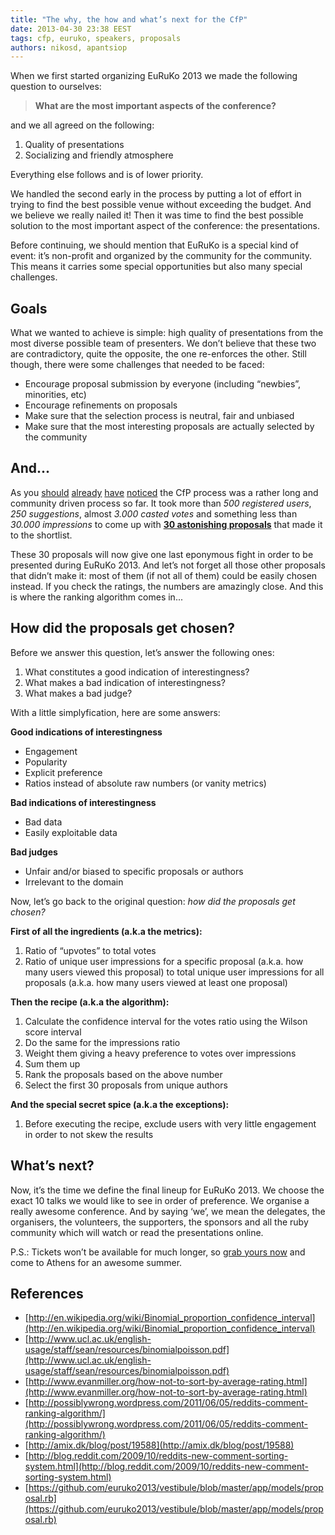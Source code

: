 ```yaml
---
title: "The why, the how and what’s next for the CfP"
date: 2013-04-30 23:38 EEST
tags: cfp, euruko, speakers, proposals
authors: nikosd, apantsiop
---
```


When we first started organizing EuRuKo 2013 we made the following question to ourselves:

> **What are the most important aspects of the conference?**

and we all agreed on the following:

1. Quality of presentations
2. Socializing and friendly atmosphere

Everything else follows and is of lower priority.

We handled the second early in the process by putting a lot of effort in trying to find the best possible venue without exceeding the budget.
And we believe we really nailed it! Then it was time to find the best possible solution to the most important aspect of the conference: the presentations.

Before continuing, we should mention that EuRuKo is a special kind of event: it’s non-profit and organized by the community for the community.
This means it carries some special opportunities but also many special challenges.

Goals
-----

What we wanted to achieve is simple: high quality of presentations from the most diverse possible team of presenters.
We don’t believe that these two are contradictory, quite the opposite, the one re-enforces the other.
Still though, there were some challenges that needed to be faced:

* Encourage proposal submission by everyone (including “newbies”, minorities, etc)
* Encourage refinements on proposals
* Make sure that the selection process is neutral, fair and unbiased
* Make sure that the most interesting proposals are actually selected by the community

And...
------

As you [should](/blog/2013-03-28-call-for-presentations/)
[already](/blog/2013-04-13-ten-days-before-the-cfp-closes-and/)
[have](/blog/2013-04-22-oh-my-cfp-submissions-coming-to-an-end-what-s-next-stats-and-more/)
[noticed](/blog/2013-04-28-taking-off-the-cfp-masks-the-ones-who-made-it-in-the-shortlist/)
the CfP process was a rather long and community driven process so far.
It took more than _500 registered users_, _250 suggestions_, almost _3.000 casted votes_ and something less than _30.000 impressions_
to come up with **[30 astonishing proposals](http://cfp.euruko2013.org/proposals)** that made it to the shortlist.

These 30 proposals will now give one last eponymous fight in order to be presented during EuRuKo 2013.
And let’s not forget all those other proposals that didn’t make it: most of them (if not all of them) could be easily chosen instead.
If you check the ratings, the numbers are amazingly close. And this is where the ranking algorithm comes in...

How did the proposals get chosen?
---------------------------------

Before we answer this question, let’s answer the following ones:

1. What constitutes a good indication of interestingness?
2. What makes a bad indication of interestingness?
3. What makes a bad judge?

With a little simplyfication, here are some answers:

**Good indications of interestingness**

* Engagement
* Popularity
* Explicit preference
* Ratios instead of absolute raw numbers (or vanity metrics)

**Bad indications of interestingness**

* Bad data
* Easily exploitable data

**Bad judges**

* Unfair and/or biased to specific proposals or authors
* Irrelevant to the domain

Now, let’s go back to the original question: _how did the proposals get chosen?_

**First of all the ingredients (a.k.a the metrics):**

1. Ratio of “upvotes” to total votes
2. Ratio of unique user impressions for a specific proposal (a.k.a. how many users viewed this proposal) to total unique user impressions for all proposals (a.k.a. how many users viewed at least one proposal)

**Then the recipe (a.k.a the algorithm):**

1. Calculate the confidence interval for the votes ratio using the Wilson score interval
2. Do the same for the impressions ratio
3. Weight them giving a heavy preference to votes over impressions
4. Sum them up
5. Rank the proposals based on the above number
6. Select the first 30 proposals from unique authors

**And the special secret spice (a.k.a the exceptions):**

1. Before executing the recipe, exclude users with very little engagement in order to not skew the results

What’s next?
------------

Now, it’s the time we define the final lineup for EuRuKo 2013.
We choose the exact 10 talks we would like to see in order of preference.
We organise a really awesome conference.
And by saying ‘we’, we mean the delegates, the organisers, the volunteers, the supporters, the sponsors and all the ruby community which will watch or read the presentations online.

P.S.: Tickets won’t be available for much longer, so [grab yours now](https://www.eventora.com/en/Events/euruko-2013-athens) and come to Athens for an awesome summer.

References
----------

* [http://en.wikipedia.org/wiki/Binomial_proportion_confidence_interval](http://en.wikipedia.org/wiki/Binomial_proportion_confidence_interval)
* [http://www.ucl.ac.uk/english-usage/staff/sean/resources/binomialpoisson.pdf](http://www.ucl.ac.uk/english-usage/staff/sean/resources/binomialpoisson.pdf)
* [http://www.evanmiller.org/how-not-to-sort-by-average-rating.html](http://www.evanmiller.org/how-not-to-sort-by-average-rating.html)
* [http://possiblywrong.wordpress.com/2011/06/05/reddits-comment-ranking-algorithm/](http://possiblywrong.wordpress.com/2011/06/05/reddits-comment-ranking-algorithm/)
* [http://amix.dk/blog/post/19588](http://amix.dk/blog/post/19588)
* [http://blog.reddit.com/2009/10/reddits-new-comment-sorting-system.html](http://blog.reddit.com/2009/10/reddits-new-comment-sorting-system.html)
* [https://github.com/euruko2013/vestibule/blob/master/app/models/proposal.rb](https://github.com/euruko2013/vestibule/blob/master/app/models/proposal.rb)
